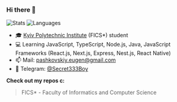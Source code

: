### Hi there 👋
![Stats](https://github-readme-stats.vercel.app/api?username=Secret333Boy&show_icons=true&count_private=true&theme=tokyonight&include_all_commits=true)
![Languages](https://github-readme-stats.vercel.app/api/top-langs/?username=Secret333Boy&hide=html,css,dockerfile&count_private=true&theme=tokyonight&layout=compact)
- 🎓 [Kyiv Polytechnic Institute](https://en.wikipedia.org/wiki/Igor_Sikorsky_Kyiv_Polytechnic_Institute) (FICS*) student
- 💻 Learning JavaScript, TypeScript, Node.js, Java, JavaScript Frameworks (React.js, Next.js, Express, Nest.js, React Native)
- :mailbox: Mail: pashkovskiy.eugen@gmail.com
- 💬 Telegram: [@Secret333Boy](https://t.me/Secret333Boy)

**Check out my repos c:**

> FICS* - Faculty of Informatics and Computer Science
<!--
**Secret333Boy/secret333boy** is a ✨ _special_ ✨ repository because its `README.md` (this file) appears on your GitHub profile.

Here are some ideas to get you started:

- 🔭 I’m currently working on ...
- 🌱 I’m currently learning ...
- 👯 I’m looking to collaborate on ...
- 🤔 I’m looking for help with ...
- 💬 Ask me about ...
- 📫 How to reach me: ...
- 😄 Pronouns: ...
- ⚡ Fun fact: ...
-->
